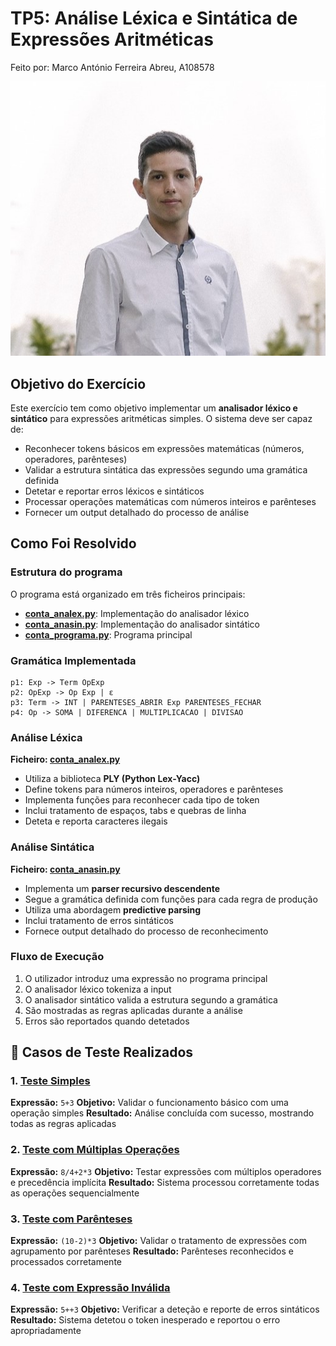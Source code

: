# TP5: Análise Léxica e Sintática de Expressões Aritméticas
Feito por:
Marco António Ferreira Abreu, A108578

![image_alt](https://github.com/MarcoAbreu11/PLC2025/blob/main/Imagem/minha_imagem.jpg?raw=true)

## Objetivo do Exercício

Este exercício tem como objetivo implementar um **analisador léxico e sintático** para expressões aritméticas simples. O sistema deve ser capaz de:

- Reconhecer tokens básicos em expressões matemáticas (números, operadores, parênteses)
- Validar a estrutura sintática das expressões segundo uma gramática definida
- Detetar e reportar erros léxicos e sintáticos
- Processar operações matemáticas com números inteiros e parênteses
- Fornecer um output detalhado do processo de análise

## Como Foi Resolvido

### Estrutura do programa

O programa está organizado em três ficheiros principais:

- **[conta_analex.py](código/conta_analex.py)**: Implementação do analisador léxico
- **[conta_anasin.py](código/conta_anasin.py)**: Implementação do analisador sintático  
- **[conta_programa.py](código/conta_programa.py)**: Programa principal

### Gramática Implementada

```text
p1: Exp -> Term OpExp
p2: OpExp -> Op Exp | ε
p3: Term -> INT | PARENTESES_ABRIR Exp PARENTESES_FECHAR
p4: Op -> SOMA | DIFERENCA | MULTIPLICACAO | DIVISAO
```
### Análise Léxica

**Ficheiro: [conta_analex.py](código/conta_analex.py)**

- Utiliza a biblioteca **PLY (Python Lex-Yacc)**
- Define tokens para números inteiros, operadores e parênteses
- Implementa funções para reconhecer cada tipo de token
- Inclui tratamento de espaços, tabs e quebras de linha
- Deteta e reporta caracteres ilegais

### Análise Sintática

**Ficheiro: [conta_anasin.py](código/conta_anasin.py)**

- Implementa um **parser recursivo descendente**
- Segue a gramática definida com funções para cada regra de produção
- Utiliza uma abordagem **predictive parsing**
- Inclui tratamento de erros sintáticos
- Fornece output detalhado do processo de reconhecimento

### Fluxo de Execução

1. O utilizador introduz uma expressão no programa principal
2. O analisador léxico tokeniza a input
3. O analisador sintático valida a estrutura segundo a gramática
4. São mostradas as regras aplicadas durante a análise
5. Erros são reportados quando detetados

## 🧪 Casos de Teste Realizados

### 1. [Teste Simples](testes/teste_simples.png)
**Expressão:** `5+3`
**Objetivo:** Validar o funcionamento básico com uma operação simples
**Resultado:** Análise concluída com sucesso, mostrando todas as regras aplicadas

### 2. [Teste com Múltiplas Operações](testes/teste_com_multiplas_operacoes.png)
**Expressão:** `8/4+2*3`
**Objetivo:** Testar expressões com múltiplos operadores e precedência implícita
**Resultado:** Sistema processou corretamente todas as operações sequencialmente

### 3. [Teste com Parênteses](testes/teste_com_parenteses.png)
**Expressão:** `(10-2)*3`
**Objetivo:** Validar o tratamento de expressões com agrupamento por parênteses
**Resultado:** Parênteses reconhecidos e processados corretamente

### 4. [Teste com Expressão Inválida](testes/teste_expressao_invalida.png)
**Expressão:** `5++3`
**Objetivo:** Verificar a deteção e reporte de erros sintáticos
**Resultado:** Sistema detetou o token inesperado e reportou o erro apropriadamente
